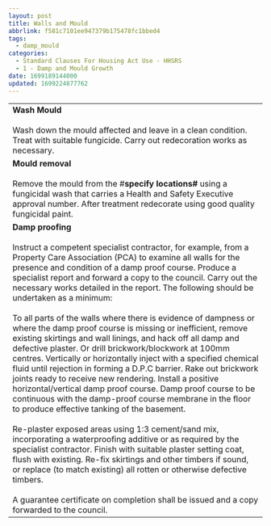 ```yaml
---
layout: post
title: Walls and Mould
abbrlink: f581c7101ee947379b175478fc1bbed4
tags:
  - damp_mould
categories:
  - Standard Clauses For Housing Act Use - HHSRS
  - 1 - Damp and Mould Growth
date: 1699189144000
updated: 1699224877762
---
```


|                                                                                                                                                                                                                                                                                                                                                                                                                                                                                                                                                                                                                                                                                                                                                                                                                                                                                                                                                                                                                                                                                                                                                                                                                                                                                                                                                                                                                                                               |
| ------------------------------------------------------------------------------------------------------------------------------------------------------------------------------------------------------------------------------------------------------------------------------------------------------------------------------------------------------------------------------------------------------------------------------------------------------------------------------------------------------------------------------------------------------------------------------------------------------------------------------------------------------------------------------------------------------------------------------------------------------------------------------------------------------------------------------------------------------------------------------------------------------------------------------------------------------------------------------------------------------------------------------------------------------------------------------------------------------------------------------------------------------------------------------------------------------------------------------------------------------------------------------------------------------------------------------------------------------------------------------------------------------------------------------------------------------------- |
| **Wash Mould**<br><br>Wash down the mould affected and leave in a clean condition. Treat with suitable fungicide. Carry out redecoration works as necessary.                                                                                                                                                                                                                                                                                                                                                                                                                                                                                                                                                                                                                                                                                                                                                                                                                                                                                                                                                                                                                                                                                                                                                                                                                                                                                                  |
| **Mould removal**<br><br>Remove the mould from the #**specify locations#** using a fungicidal wash that carries a Health and Safety Executive approval number. After treatment redecorate using good quality fungicidal paint.                                                                                                                                                                                                                                                                                                                                                                                                                                                                                                                                                                                                                                                                                                                                                                                                                                                                                                                                                                                                                                                                                                                                                                                                                                |
| **Damp proofing**<br><br>Instruct a competent specialist contractor, for example, from a Property Care Association (PCA) to examine all walls for the presence and condition of a damp proof course. Produce a specialist report and forward a copy to the council. Carry out the necessary works detailed in the report. The following should be undertaken as a minimum:<br><br>To all parts of the walls where there is evidence of dampness or where the damp proof course is missing or inefficient, remove existing skirtings and wall linings, and hack off all damp and defective plaster. Or drill brickwork/blockwork at 100mm centres. Vertically or horizontally inject with a specified chemical fluid until rejection in forming a D.P.C barrier. Rake out brickwork joints ready to receive new rendering. Install a positive horizontal/vertical damp proof course. Damp proof course to be continuous with the damp-proof course membrane in the floor to produce effective tanking of the basement.<br><br>Re-plaster exposed areas using 1:3 cement/sand mix, incorporating a waterproofing additive or as required by the specialist contractor. Finish with suitable plaster setting coat, flush with existing. Re-fix skirtings and other timbers if sound, or replace (to match existing) all rotten or otherwise defective timbers.<br><br>A guarantee certificate on completion shall be issued and a copy forwarded to the council. |
